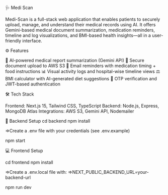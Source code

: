 🩺 Medi Scan

Medi-Scan is a full-stack web application that enables patients to securely upload, manage, and understand their medical records using AI. 
It offers Gemini-based medical document summarization, medication reminders, timeline and log visualizations, and BMI-based health insights—all in a user-friendly interface.

⚙️ Features

  🧠 AI-powered medical report summarization (Gemini API)
  📄 Secure document upload to AWS S3
  📧 Email reminders with medication timing + food instructions
  📊 Visual activity logs and hospital-wise timeline views
  ⚖️ BMI calculator with AI-generated diet suggestions
  🔐 OTP verification and JWT-based authentication

🛠 Tech Stack

  Frontend: Next.js 15, Tailwind CSS, TypeScript
  Backend: Node.js, Express, MongoDB Atlas
  Integrations: AWS S3, Gemini API, Nodemailer

🔧 Backend Setup
  cd backend
  npm install
	
  =>Create a .env file with your credentials (see .env.example)
	
  npm start
  
💻 Frontend Setup

  cd frontend
  npm install
	
  =>Create a .env.local file with:
  =>NEXT_PUBLIC_BACKEND_URL=your-backend-url
	
  npm run dev

